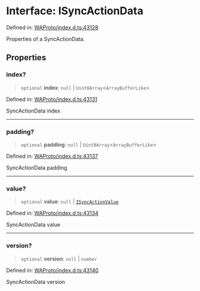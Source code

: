 # Interface: ISyncActionData

Defined in: [WAProto/index.d.ts:43128](https://github.com/Fokusdotid/bail/blob/043003e0dc220c8f52aef36f90c7026f3a192427/WAProto/index.d.ts#L43128)

Properties of a SyncActionData.

## Properties

### index?

> `optional` **index**: `null` \| `Uint8Array`\<`ArrayBufferLike`\>

Defined in: [WAProto/index.d.ts:43131](https://github.com/Fokusdotid/bail/blob/043003e0dc220c8f52aef36f90c7026f3a192427/WAProto/index.d.ts#L43131)

SyncActionData index

***

### padding?

> `optional` **padding**: `null` \| `Uint8Array`\<`ArrayBufferLike`\>

Defined in: [WAProto/index.d.ts:43137](https://github.com/Fokusdotid/bail/blob/043003e0dc220c8f52aef36f90c7026f3a192427/WAProto/index.d.ts#L43137)

SyncActionData padding

***

### value?

> `optional` **value**: `null` \| [`ISyncActionValue`](ISyncActionValue.md)

Defined in: [WAProto/index.d.ts:43134](https://github.com/Fokusdotid/bail/blob/043003e0dc220c8f52aef36f90c7026f3a192427/WAProto/index.d.ts#L43134)

SyncActionData value

***

### version?

> `optional` **version**: `null` \| `number`

Defined in: [WAProto/index.d.ts:43140](https://github.com/Fokusdotid/bail/blob/043003e0dc220c8f52aef36f90c7026f3a192427/WAProto/index.d.ts#L43140)

SyncActionData version
